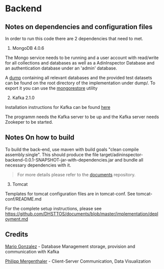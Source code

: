 # Backend

## Notes on dependencies and configuration files

In order to run this code there are 2 dependencies that need to met.

1. MongoDB 4.0.6

The Mongo service needs to be running and a user account with read/write for all collections and databases as well as a AdinInspector Database and an authentication database under an 'admin' database.

A [dump](https://docs.mongodb.com/manual/reference/program/mongodump/) containing all relevant databases and the provided test datasets can be found on the root directory of the implementation under dump/. To export it you can use the [mongorestore](https://docs.mongodb.com/manual/reference/program/mongorestore/#bin.mongorestore) utility 

2. Kafka 2.1.0 

Installation instructions for Kafka can be found [here](https://kafka.apache.org/quickstart)

The programm needs the Kafka server to be up and the Kafka server needs Zookeper to be started.

## Notes On how to build

To build the back-end, use maven with build goals "clean compile assembly:single".
This should produce the file target/adininspector-backend-0.0.1-SNAPSHOT-jar-with-dependencies.jar and bundle all necessary dependencies with it.

> For more details please refer to the [documents](https://github.com/DHSTTOS/documents) repository.


3. Tomcat

Templates for tomcat configuration files are in tomcat-conf.
See tomcat-conf/README.md

For the complete setup instructions, please see
https://github.com/DHSTTOS/documents/blob/master/implementation/deployment.md


## Credits
[Mario Gonzalez](https://github.com/mgonzalez01) - Database Management storage, provision and communication with Kafka

[Philipp Mergenthaler](https://github.com/pm8008) - Client-Server Communication, Data Visualization


